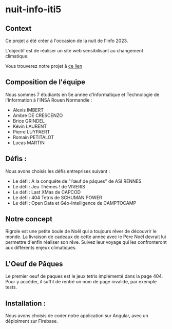 # nuit-info-iti5


## Context

Ce projet a été créer à l'occasion de la nuit de l'info 2023.

L'objectif est de réaliser un site web sensibilisant au changement climatique.

Vous trouverez notre projet à [ce lien](https://secretletter.web.app/)

## Composition de l'équipe 

Nous sommes 7 étudiants en 5e année d'Informatique et Technologie de l'Information à l'INSA Rouen Normandie :

  - Alexis IMBERT
  - Ambre DE CRESCENZO
  - Brice GRINDEL
  - Kévin LAURENT
  - Pierre LUYPAERT
  - Romain PETITALOT
  - Lucas MARTIN

## Défis :

Nous avons choisis les défis entreprises suivant :

  - Le défi : A la conquête de "l’œuf de pâques" de ASI RENNES
  - Le défi : Jeu Thèmes ! de VIVERIS
  - Le défi : Last XMas de CAPCOD
  - Le défi : 404 Tetris de SCHUMAN POWER
  - Le défi : Open Data et Géo-Intelligence de CAMPTOCAMP

## Notre concept

Rigrole est une petite boule de Noël qui a toujours rêver de découvrir le monde. La livraison de cadeaux de cette année avec le Père Noël devrait lui permettre d'enfin réaliser son rêve. Suivez leur voyage qui les confronteront aux différents enjeux climatiques.

## L'Oeuf de Pâques

Le premier oeuf de paques est le jeux tetris implémenté dans la page 404. Pour y accéder, il suffit de rentré un nom de page invalide, par exemple tests.

## Installation :

Nous avons choisis de coder notre application sur Angular, avec un déploiment sur Firebase.
